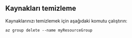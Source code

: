 ## <a name="clean-up-resources"></a>Kaynakları temizleme

Kaynaklarınızı temizlemek için aşağıdaki komutu çalıştırın:

```azurecli
az group delete --name myResourceGroup
```
